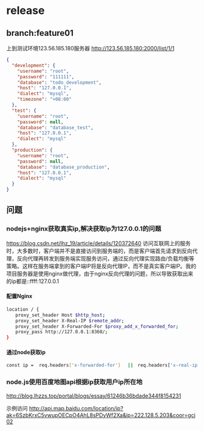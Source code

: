 # release

## branch:feature01

上到测试环境123.56.185.180服务器
<http://123.56.185.180:2000/list/1/1>

```json
{
  "development": {
    "username": "root",
    "password": "111111",
    "database": "todo_development",
    "host": "127.0.0.1",
    "dialect": "mysql",
    "timezone": "+08:00"
  },
  "test": {
    "username": "root",
    "password": null,
    "database": "database_test",
    "host": "127.0.0.1",
    "dialect": "mysql"
  },
  "production": {
    "username": "root",
    "password": null,
    "database": "database_production",
    "host": "127.0.0.1",
    "dialect": "mysql"
  }
}
```

## 问题

### nodejs+nginx获取真实ip,解决获取ip为127.0.0.1的问题

<https://blog.csdn.net/lhz_19/article/details/120372640>
访问互联网上的服务时，大多数时，客户端并不是直接访问到服务端的，而是客户端首先请求到反向代理，反向代理再转发到服务端实现服务访问，通过反向代理实现路由/负载均衡等策略。这样在服务端拿到的客户端IP将是反向代理IP，而不是真实客户端IP。我的项目服务器是使用nginx做代理，由于nginx反向代理的问题，所以导致获取出来的ip都是::ffff:127.0.0.1

#### 配置Nginx

```bash
location / {
　　proxy_set_header Host $http_host;
　　proxy_set_header X-Real-IP $remote_addr;
　　proxy_set_header X-Forwarded-For $proxy_add_x_forwarded_for;
　　proxy_pass http://127.0.0.1:8360/;
}
```

#### 通过node获取ip

```bash
const ip =  req.headers['x-forwarded-for'] 　||　req.headers['x-real-ip']
```

### node.js使用百度地图api根据ip获取用户ip所在地

<http://blog.lhzzs.top/portal/blogs/essay/61246b36bdade344f8154231>

示例访问
<http://api.map.baidu.com/location/ip?ak=6SzbKrxC5vwupOECpO4AhL8sPDyWf2Xa&ip=222.128.5.203&coor=gcj02>
